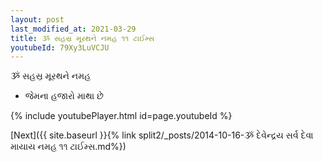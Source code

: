 ```yaml
---
layout: post
last_modified_at: 2021-03-29
title: ૐ સહસ્ર મૂરથને નમહ ૧૧ ટાઈમ્સ
youtubeId: 79Xy3LuVCJU
---
```

 
 
 ૐ સહસ્ર મૂરથને નમહ  
 
 -  જેમના હજારો માથા છે 
 
  
 
  
 
 
 
 
 
 


{% include youtubePlayer.html id=page.youtubeId %}
 
[Next]({{ site.baseurl }}{% link  split2/_posts/2014-10-16-ૐ દેવેન્દ્રય સર્વ દેવા માયાય નમહ ૧૧ ટાઈમ્સ.md%})
 
